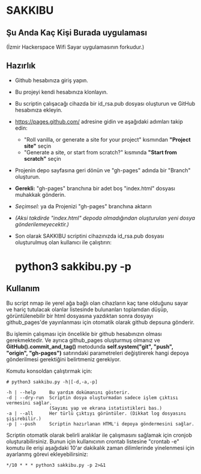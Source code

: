 # SAKKIBU
## Şu Anda Kaç Kişi Burada uygulaması
(İzmir Hackerspace Wifi Sayar uygulamasının forkudur.)

## Hazırlık

- Github hesabınıza giriş yapın. 
- Bu projeyi kendi hesabınıza klonlayın.
- Bu scriptin çalışacağı cihazda bir id_rsa.pub dosyası oluşturun ve GitHub hesabınıza ekleyin.
- https://pages.github.com/ adresine gidin ve aşağıdaki adımları takip edin:

    - "Roll vanilla, or generate a site for your project" kısmından **"Project site"** seçin
    - "Generate a site, or start from scratch?" kısmında **"Start from scratch"** seçin


- Projenin depo sayfasına geri dönün ve "gh-pages" adında bir "Branch" oluşturun.
- **Gerekli:** "gh-pages" branchına bir adet boş "index.html" dosyası muhakkak gönderin.
- *Seçimsel:* ya da Projenizi "gh-pages" branchına aktarın
- *(Aksi takdirde "index.html" depoda olmadığından oluşturulan yeni dosya gönderilemeyecektir.)*
- Son olarak SAKKIBU scriptini cihazınızda id_rsa.pub dosyası oluşturulmuş olan kullanıcı ile çalıştırın:


     # python3 sakkibu.py -p

## Kullanım
Bu script nmap ile yerel ağa bağlı olan cihazların kaç tane olduğunu sayar ve
hariç tutulacak olanlar listesinde bulunanları toplamdan düşüp, görüntülenebilir
bir html dosyasına yazdıktan sonra dosyayı github_pages'de yayınlanması için
otomatik olarak github depsuna gönderir.

Bu işlemin çalışması için öncelikle bir github hesabınızın olması gerekmektedir.
Ve ayrıca github_pages oluşturmuş olmanız ve **GitHub().commit_and_tag()** metodunda
**self.system("git", "push", "origin", "gh-pages")** satırındaki parametreleri 
değiştirerek hangi depoya gönderilmesi gerektiğini belirtmeniz gerekiyor.

Komutu konsoldan çalıştırmak için:

    # python3 sakkibu.py -h|[-d,-a,-p]

    -h | --help     Bu yardım dokümanını gösterir.
    -d | --dry-run  Scriptin dosya oluşturmadan sadece işlem çıktısı vermesini sağlar.
                    (Sayımı yap ve ekrana istatistikleri bas.)
    -a | --all      Her türlü çıktıyı görüntüler. (Dikkat log dosyasını  şişirebilir.)
    -p | --push     Scriptin hazırlanan HTML'i depoya göndermesini sağlar.


Scriptin otomatik olarak belirli aralıklar ile çalışmasını sağlamak için cronjob
oluşturabilirsiniz. Bunun için kullanıcının crontab listesine "crontab -e" komutu
ile erişi aşağıdaki 10'ar dakikalık zaman dilimlerinde yinelenmesi için ayarlanmş
görevi ekleyebilirsiniz:

    */10 * * * python3 sakkibu.py -p 2>&1
